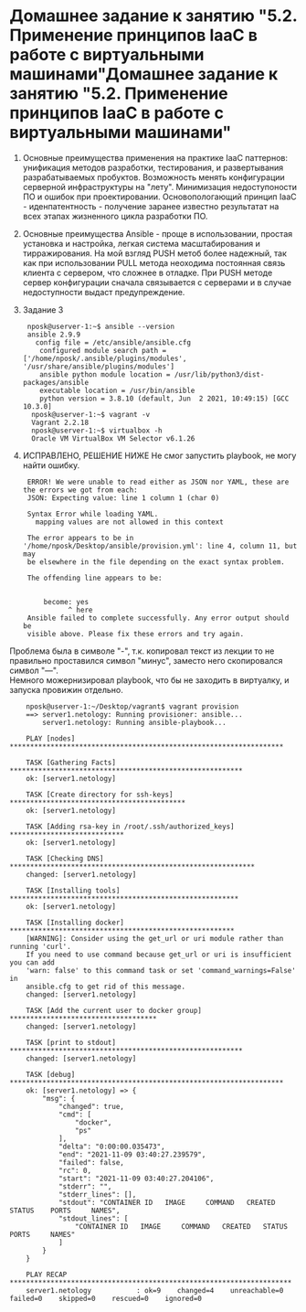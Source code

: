# Домашнее задание к занятию "5.2. Применение принципов IaaC в работе с виртуальными машинами"Домашнее задание к занятию "5.2. Применение принципов IaaC в работе с виртуальными машинами"

1.  Основные преимущества применения на практике IaaC паттернов: унификация методов разработки, тестирования, и развертывания разрабатываемых пробуктов. Возможность менять конфигурации серверной инфраструктуры на "лету". Минимизация недоступоности ПО и ошибок при проектировании.
Основопологающий принцип IaaC - иденпатентность - получение заранее известно результатат на всех этапах жизненного цикла разработки ПО.

1. Основные преимущества  Ansible - проще в использовании, простая установка и настройка, легкая система масштабирования и тирражирования.
На мой взгляд PUSH метоб более надежный, так как при использовании PULL метода неоходима постоянная связь клиента с сервером, что сложнее в отладке. 
При PUSH методе сервер конфигурации сначала связывается с серверами и в случае недоступности выдаст предупреждение.
1.    Задание 3

           nposk@userver-1:~$ ansible --version  
           ansible 2.9.9  
             config file = /etc/ansible/ansible.cfg  
              configured module search path = ['/home/nposk/.ansible/plugins/modules', '/usr/share/ansible/plugins/modules']  
              ansible python module location = /usr/lib/python3/dist-packages/ansible  
              executable location = /usr/bin/ansible  
              python version = 3.8.10 (default, Jun  2 2021, 10:49:15) [GCC 10.3.0]  
            nposk@userver-1:~$ vagrant -v  
            Vagrant 2.2.18  
            nposk@userver-1:~$ virtualbox -h  
            Oracle VM VirtualBox VM Selector v6.1.26    
        
1. ИСПРАВЛЕНО, РЕШЕНИЕ НИЖЕ Не смог запустить playbook, не могу найти ошибку.
        
        ERROR! We were unable to read either as JSON nor YAML, these are the errors we got from each:
        JSON: Expecting value: line 1 column 1 (char 0)
        
        Syntax Error while loading YAML.
          mapping values are not allowed in this context
        
        The error appears to be in '/home/nposk/Desktop/ansible/provision.yml': line 4, column 11, but may
        be elsewhere in the file depending on the exact syntax problem.
        
        The offending line appears to be:
        
        
            become: yes
                  ^ here
        Ansible failed to complete successfully. Any error output should be
        visible above. Please fix these errors and try again.
        
        
Проблема была в символе "-", т.к. копировал текст из лекции то не правильно проставился символ "минус", заместо него скопировался символ "—".  
Немного можернизировал playbook, что бы не заходить в виртуалку, и запуска провижин отдельно.

        nposk@userver-1:~/Desktop/vagrant$ vagrant provision
        ==> server1.netology: Running provisioner: ansible...
            server1.netology: Running ansible-playbook...
        
        PLAY [nodes] *******************************************************************
        
        TASK [Gathering Facts] *********************************************************
        ok: [server1.netology]
        
        TASK [Create directory for ssh-keys] *******************************************
        ok: [server1.netology]
        
        TASK [Adding rsa-key in /root/.ssh/authorized_keys] ****************************
        ok: [server1.netology]
        
        TASK [Checking DNS] ************************************************************
        changed: [server1.netology]
        
        TASK [Installing tools] ********************************************************
        ok: [server1.netology]
        
        TASK [Installing docker] *******************************************************
        [WARNING]: Consider using the get_url or uri module rather than running 'curl'.
        If you need to use command because get_url or uri is insufficient you can add
        'warn: false' to this command task or set 'command_warnings=False' in
        ansible.cfg to get rid of this message.
        changed: [server1.netology]
        
        TASK [Add the current user to docker group] ************************************
        changed: [server1.netology]
        
        TASK [print to stdout] *********************************************************
        changed: [server1.netology]
        
        TASK [debug] *******************************************************************
        ok: [server1.netology] => {
            "msg": {
                "changed": true,
                "cmd": [
                    "docker",
                    "ps"
                ],
                "delta": "0:00:00.035473",
                "end": "2021-11-09 03:40:27.239579",
                "failed": false,
                "rc": 0,
                "start": "2021-11-09 03:40:27.204106",
                "stderr": "",
                "stderr_lines": [],
                "stdout": "CONTAINER ID   IMAGE     COMMAND   CREATED   STATUS    PORTS     NAMES",
                "stdout_lines": [
                    "CONTAINER ID   IMAGE     COMMAND   CREATED   STATUS    PORTS     NAMES"
                ]
            }
        }
        
        PLAY RECAP *********************************************************************
        server1.netology           : ok=9    changed=4    unreachable=0    failed=0    skipped=0    rescued=0    ignored=0

